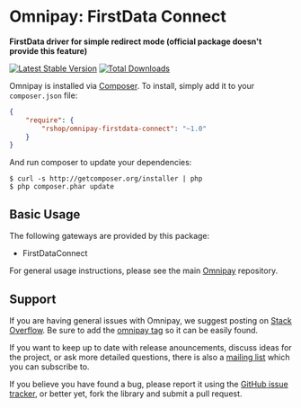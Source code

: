 # Omnipay: FirstData Connect

**FirstData driver for simple redirect mode (official package doesn't provide this feature)**

[![Latest Stable Version](https://poser.pugx.org/rshop/omnipay-firstdata-connect/version.png)](https://packagist.org/packages/rshop/omnipay-firstdata-connect)
[![Total Downloads](https://poser.pugx.org/rshop/omnipay-firstdata-connect/d/total.png)](https://packagist.org/packages/rshop/omnipay-firstdata-connect)

Omnipay is installed via [Composer](http://getcomposer.org/). To install, simply add it to your `composer.json` file:

```json
{
    "require": {
        "rshop/omnipay-firstdata-connect": "~1.0"
    }
}
```

And run composer to update your dependencies:

    $ curl -s http://getcomposer.org/installer | php
    $ php composer.phar update

## Basic Usage

The following gateways are provided by this package:

* FirstDataConnect

For general usage instructions, please see the main [Omnipay](https://github.com/thephpleague/omnipay) repository.

## Support

If you are having general issues with Omnipay, we suggest posting on
[Stack Overflow](http://stackoverflow.com/). Be sure to add the
[omnipay tag](http://stackoverflow.com/questions/tagged/omnipay) so it can be easily found.

If you want to keep up to date with release anouncements, discuss ideas for the project,
or ask more detailed questions, there is also a [mailing list](https://groups.google.com/forum/#!forum/omnipay) which
you can subscribe to.

If you believe you have found a bug, please report it using the [GitHub issue tracker](https://github.com/riesenia/omnipay-firstdata-connect/issues),
or better yet, fork the library and submit a pull request.
